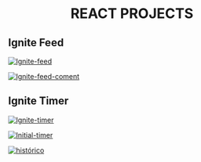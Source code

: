 <h1 align="center"> REACT PROJECTS </h1>

## Ignite Feed

<a href="https://github.com/Gabriel-biel/ignite-aulas-2022/tree/main/React/02-Ignite-Feed">![Ignite-feed](https://user-images.githubusercontent.com/61027045/205457425-be028cc3-1fdf-4b44-98dc-9c9bd8a02282.png)
</a>

<a href="https://github.com/Gabriel-biel/ignite-aulas-2022/tree/main/React/02-Ignite-Feed">![Ignite-feed-coment](https://user-images.githubusercontent.com/61027045/205457429-baa2850a-af93-4053-a6f0-e0741eef200a.png)
</a>

## Ignite Timer

<a href='https://github.com/Gabriel-biel/ignite-aulas-2022/tree/main/React/03-ignite-timer'> ![Ignite-timer](https://user-images.githubusercontent.com/61027045/205181814-64bf59cd-b10c-4e94-bc99-69be88b3d119.png)</a>

<a href='https://github.com/Gabriel-biel/ignite-aulas-2022/tree/main/React/03-ignite-timer'>![Initial-timer](https://user-images.githubusercontent.com/61027045/205181846-78732bfb-5336-45ef-af35-49774f2f4537.png)</a>

<a href='https://github.com/Gabriel-biel/ignite-aulas-2022/tree/main/React/03-ignite-timer'>![histórico](https://user-images.githubusercontent.com/61027045/205181830-8d37b4c9-78fd-48ae-8096-eb2ac31b9225.png)</a>
